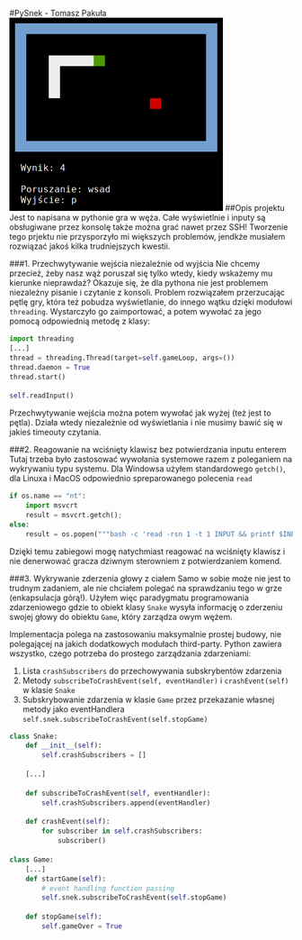 #PySnek - Tomasz Pakuła
![pysnake-screenshot](screenshot.png)
##Opis projektu
Jest to napisana w pythonie gra w węża. Całe wyświetlnie i inputy są obsługiwane przez konsolę także można grać nawet przez SSH!
Tworzenie tego prjektu nie przysporzyło mi większych problemów, jendkże musiałem rozwiązać jakoś kilka trudniejszych kwestii.

###1. Przechwytywanie wejścia niezależnie od wyjścia
Nie chcemy przecież, żeby nasz wąż poruszał się tylko wtedy, kiedy wskażemy mu kierunke nieprawdaż? Okazuje się, że dla pythona nie jest problemem niezależny pisanie i czytanie z konsoli. Problem rozwiązałem przerzucając pętlę gry, która też pobudza wyświetlanie, do innego wątku dzięki modułowi `threading`. Wystarczyło go zaimportować, a potem wywołać za jego pomocą odpowiednią metodę z klasy:

```python
import threading
[...]
thread = threading.Thread(target=self.gameLoop, args=())
thread.daemon = True
thread.start()

self.readInput()
```

Przechwytywanie wejścia można potem wywołać jak wyżej (też jest to pętla). Działa wtedy niezależnie od wyświetlania i nie musimy bawić się w jakieś timeouty czytania.

###2. Reagowanie na wciśnięty klawisz bez potwierdzania inputu enterem
Tutaj trzeba było zastosować wywołania systemowe razem z poleganiem na wykrywaniu typu systemu. Dla Windowsa użyłem standardowego `getch()`, dla Linuxa i MacOS odpowiednio spreparowanego polecenia `read`

```python
if os.name == "nt":
    import msvcrt
    result = msvcrt.getch();
else:
    result = os.popen("""bash -c 'read -rsn 1 -t 1 INPUT && printf $INPUT'""").read()
```
Dzięki temu zabiegowi mogę natychmiast reagować na wciśnięty klawisz i nie denerwować gracza dziwnym sterowniem z potwierdzaniem komend.

###3. Wykrywanie zderzenia głowy z ciałem
Samo w sobie może nie jest to trudnym zadaniem, ale nie chciałem polegać na sprawdzaniu tego w grze (enkapsulacja górą!). Użyłem więc paradygmatu programowania zdarzeniowego gdzie to obiekt klasy `Snake` wysyła informację o zderzeniu swojej głowy do obiektu `Game`, który zarządza owym wężem.

Implementacja polega na zastosowaniu maksymalnie prostej budowy, nie polegającej na jakich dodatkowych modułach third-party. Python zawiera wszystko, czego potrzeba do prostego zarządzania zdarzeniami:

1. Lista `crashSubscribers` do przechowywania subskrybentów zdarzenia
2. Metody `subscribeToCrashEvent(self, eventHandler)` i `crashEvent(self)` w klasie `Snake`
3. Subskrybowanie zdarzenia w klasie `Game` przez przekazanie własnej metody jako eventHandlera `self.snek.subscribeToCrashEvent(self.stopGame)`

```python
class Snake:
	def __init__(self):
        self.crashSubscribers = []

    [...]

    def subscribeToCrashEvent(self, eventHandler):
		self.crashSubscribers.append(eventHandler)

	def crashEvent(self):
		for subscriber in self.crashSubscribers:
			subscriber()

class Game:
    [...]
    def startGame(self):
		# event handling function passing
		self.snek.subscribeToCrashEvent(self.stopGame)

    def stopGame(self):
		self.gameOver = True
```
